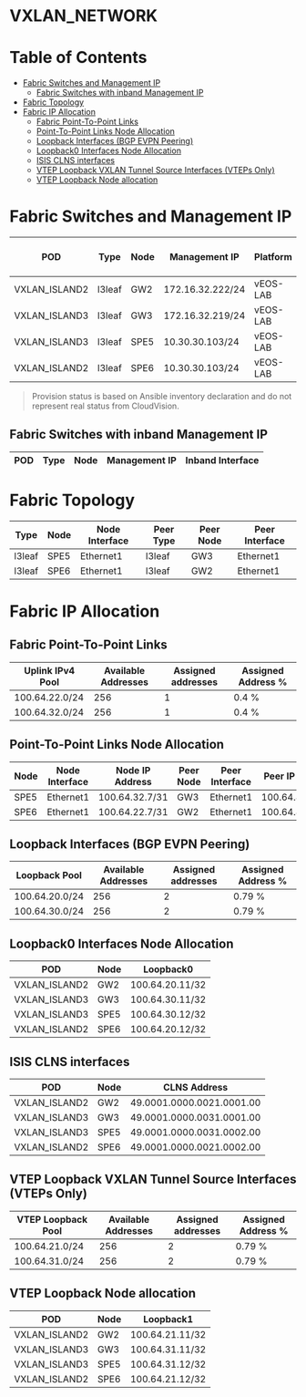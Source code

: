 # VXLAN_NETWORK

# Table of Contents

- [Fabric Switches and Management IP](#fabric-switches-and-management-ip)
  - [Fabric Switches with inband Management IP](#fabric-switches-with-inband-management-ip)
- [Fabric Topology](#fabric-topology)
- [Fabric IP Allocation](#fabric-ip-allocation)
  - [Fabric Point-To-Point Links](#fabric-point-to-point-links)
  - [Point-To-Point Links Node Allocation](#point-to-point-links-node-allocation)
  - [Loopback Interfaces (BGP EVPN Peering)](#loopback-interfaces-bgp-evpn-peering)
  - [Loopback0 Interfaces Node Allocation](#loopback0-interfaces-node-allocation)
  - [ISIS CLNS interfaces](#isis-clns-interfaces)
  - [VTEP Loopback VXLAN Tunnel Source Interfaces (VTEPs Only)](#vtep-loopback-vxlan-tunnel-source-interfaces-vteps-only)
  - [VTEP Loopback Node allocation](#vtep-loopback-node-allocation)

# Fabric Switches and Management IP

| POD | Type | Node | Management IP | Platform | Provisioned in CloudVision |
| --- | ---- | ---- | ------------- | -------- | -------------------------- |
| VXLAN_ISLAND2 | l3leaf | GW2 | 172.16.32.222/24 | vEOS-LAB | Provisioned |
| VXLAN_ISLAND3 | l3leaf | GW3 | 172.16.32.219/24 | vEOS-LAB | Provisioned |
| VXLAN_ISLAND3 | l3leaf | SPE5 | 10.30.30.103/24 | vEOS-LAB | Provisioned |
| VXLAN_ISLAND2 | l3leaf | SPE6 | 10.30.30.103/24 | vEOS-LAB | Provisioned |

> Provision status is based on Ansible inventory declaration and do not represent real status from CloudVision.

## Fabric Switches with inband Management IP
| POD | Type | Node | Management IP | Inband Interface |
| --- | ---- | ---- | ------------- | ---------------- |

# Fabric Topology

| Type | Node | Node Interface | Peer Type | Peer Node | Peer Interface |
| ---- | ---- | -------------- | --------- | ----------| -------------- |
| l3leaf | SPE5 | Ethernet1 | l3leaf | GW3 | Ethernet1 |
| l3leaf | SPE6 | Ethernet1 | l3leaf | GW2 | Ethernet1 |

# Fabric IP Allocation

## Fabric Point-To-Point Links

| Uplink IPv4 Pool | Available Addresses | Assigned addresses | Assigned Address % |
| ---------------- | ------------------- | ------------------ | ------------------ |
| 100.64.22.0/24 | 256 | 1 | 0.4 % |
| 100.64.32.0/24 | 256 | 1 | 0.4 % |

## Point-To-Point Links Node Allocation

| Node | Node Interface | Node IP Address | Peer Node | Peer Interface | Peer IP Address |
| ---- | -------------- | --------------- | --------- | -------------- | --------------- |
| SPE5 | Ethernet1 | 100.64.32.7/31 | GW3 | Ethernet1 | 100.64.48.23/31 |
| SPE6 | Ethernet1 | 100.64.22.7/31 | GW2 | Ethernet1 | 100.64.48.27/31 |

## Loopback Interfaces (BGP EVPN Peering)

| Loopback Pool | Available Addresses | Assigned addresses | Assigned Address % |
| ------------- | ------------------- | ------------------ | ------------------ |
| 100.64.20.0/24 | 256 | 2 | 0.79 % |
| 100.64.30.0/24 | 256 | 2 | 0.79 % |

## Loopback0 Interfaces Node Allocation

| POD | Node | Loopback0 |
| --- | ---- | --------- |
| VXLAN_ISLAND2 | GW2 | 100.64.20.11/32 |
| VXLAN_ISLAND3 | GW3 | 100.64.30.11/32 |
| VXLAN_ISLAND3 | SPE5 | 100.64.30.12/32 |
| VXLAN_ISLAND2 | SPE6 | 100.64.20.12/32 |

## ISIS CLNS interfaces

| POD | Node | CLNS Address |
| --- | ---- | ------------ |
| VXLAN_ISLAND2 | GW2 | 49.0001.0000.0021.0001.00 |
| VXLAN_ISLAND3 | GW3 | 49.0001.0000.0031.0001.00 |
| VXLAN_ISLAND3 | SPE5 | 49.0001.0000.0031.0002.00 |
| VXLAN_ISLAND2 | SPE6 | 49.0001.0000.0021.0002.00 |

## VTEP Loopback VXLAN Tunnel Source Interfaces (VTEPs Only)

| VTEP Loopback Pool | Available Addresses | Assigned addresses | Assigned Address % |
| --------------------- | ------------------- | ------------------ | ------------------ |
| 100.64.21.0/24 | 256 | 2 | 0.79 % |
| 100.64.31.0/24 | 256 | 2 | 0.79 % |

## VTEP Loopback Node allocation

| POD | Node | Loopback1 |
| --- | ---- | --------- |
| VXLAN_ISLAND2 | GW2 | 100.64.21.11/32 |
| VXLAN_ISLAND3 | GW3 | 100.64.31.11/32 |
| VXLAN_ISLAND3 | SPE5 | 100.64.31.12/32 |
| VXLAN_ISLAND2 | SPE6 | 100.64.21.12/32 |
